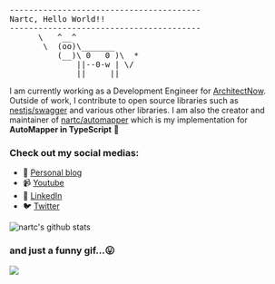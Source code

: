 <pre>
----------------------------------------
<span>Nartc, Hello World!!</span>
----------------------------------------
      \   ^__^
       \  (oo)\_______
          (__)\ 0   0 )\  *
              ||--0-w | \/
              ||     ||
</pre>

I am currently working as a Development Engineer for [ArchitectNow](https://github.com/architectNow). Outside of work, I contribute to open source libraries such as [nestjs/swagger](https://github.com/nestjs/swagger) and various other libraries. I am also the creator and maintainer of [nartc/automapper](https://github.com/nartc/mapper) which is my implementation for **AutoMapper in TypeScript** 👋

### Check out my social medias:

- 💬 [Personal blog](https://nartc.me)
- 📹 [Youtube](https://www.youtube.com/channel/UCMr30viIwx5y0aopf4yVZug?view_as=subscriber)
- 🔗 [LinkedIn](https://www.linkedin.com/in/chauntran/)
- 🐦 [Twitter](https://twitter.com/Nartc1410)

![nartc's github stats](https://github-readme-stats.vercel.app/api?username=nartc&show_icons=true)

### and just a funny gif...😛
![](https://media.giphy.com/media/13GIgrGdslD9oQ/giphy.gif)
